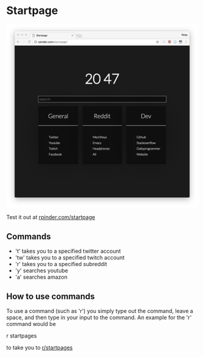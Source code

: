 # Startpage

![screenshot](startpagescreenshot.png)

Test it out at [rpinder.com/startpage](http://rpinder.com/startpage)

## Commands
+ 't' takes you to a specified twitter account
+ 'tw' takes you to a specified twitch account
+ 'r' takes you to a specified subreddit
+ 'y' searches youtube
+ 'a' searches amazon

## How to use commands
To use a command (such as 'r') you simply type out the command, leave a space, and then type in your input to the command. An example for the 'r' command would be 

r startpages 

to take you to [r/startpages](https://reddit.com/r/startpages)
